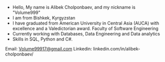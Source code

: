 - Hello, My name is Alibek Cholponbaev, and my nickname is "Volume999"
- I am from Bishkek, Kyrgyzstan
- I have graduated from American University in Central Asia (AUCA) with excellence and a Valedictorian award. Faculty of Software Engineering
- Currently working with Databases, Data Engineering and Data analytics
- Skills in SQL, Python and C#.

Email: Volume99917@gmail.com
Linkedin: linkedin.com/in/alibek-cholponbaev/
